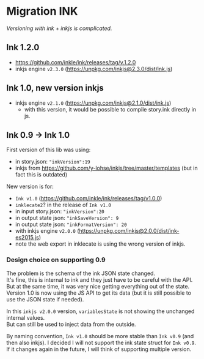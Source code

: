 # Migration INK

_Versioning with ink + inkjs is complicated._

## Ink 1.2.0

- https://github.com/inkle/ink/releases/tag/v.1.2.0
- inkjs engine `v2.3.0` (https://unpkg.com/inkjs@2.3.0/dist/ink.js)

## Ink 1.0, new version inkjs

- inkjs engine `v2.1.0` (https://unpkg.com/inkjs@2.1.0/dist/ink.js)
    - with this version, it would be possible to compile story.ink directly in js.

## Ink 0.9 -> Ink 1.0

First version of this lib was using:
- in story.json: `"inkVersion":19`
- inkjs from https://github.com/y-lohse/inkjs/tree/master/templates (but in fact this is outdated)

New version is for:
- `Ink v1.0` (https://github.com/inkle/ink/releases/tag/v1.0.0)
- `inklecate2`? in the release of `Ink v1.0`
- in input story.json: `"inkVersion":20`
- in output state json: `"inkSaveVersion": 9`
- in output state json: `"inkFormatVersion": 20`
- with inkjs engine `v2.0.0` (https://unpkg.com/inkjs@2.0.0/dist/ink-es2015.js)
- note the web export in inklecate is using the wrong version of inkjs.

### Design choice on supporting 0.9

The problem is the schema of the ink JSON state changed.\
It's fine, this is internal to ink and they just have to be careful with the API.\
But at the same time, it was very nice getting everything out of the state.\
Version 1.0 is now using the JS API to get its data (but it is still possible to use the JSON state if needed).

In this `inkjs v2.0.0` version, `variablesState` is not showing the unchanged internal values. \
But can still be used to inject data from the outside.

By naming convention, `Ink v1.0` should be more stable than `Ink v0.9` (and then also inkjs). I decided I will not support the ink state struct for `Ink v0.9`.\
If it changes again in the future, I will think of supporting multiple version.
